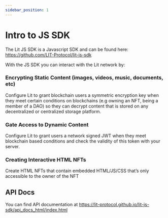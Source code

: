 ```yaml
---
sidebar_position: 1
---
```


# Intro to JS SDK

The Lit JS SDK is a Javascript SDK and can be found here: https://github.com/LIT-Protocol/lit-js-sdk

With the JS SDK you can interact with the Lit network by:

### Encrypting Static Content (images, videos, music, documents, etc)

Configure Lit to grant blockchain users a symmetric encryption key when they meet certain conditions on blockchains (e.g owning an NFT, being a member of a DAO) so they can decrypt content that is stored on any decentralized or centralized storage platform.

### Gate Access to Dynamic Content

Configure Lit to grant users a network signed JWT when they meet blockchain based conditions and check the validity of this token with your server.

### Creating Interactive HTML NFTs

Create HTML NFTs that contain embedded HTML/JS/CSS that’s only accessible to the owner of the NFT

## API Docs

You can find API documentation at https://lit-protocol.github.io/lit-js-sdk/api_docs_html/index.html
